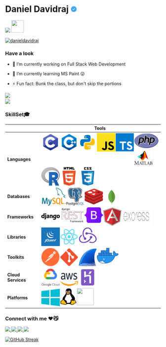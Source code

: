 # Daniel Davidraj <img align="" src="verified.png" height="20px" width="20px">

![](https://komarev.com/ghpvc/?username=danieldavidraj&color=orange&style=flat-square)
<img src="https://media.tenor.com/images/30169e4a670daf12443df7d2dd140176/tenor.gif" width="40" height="40">

<a href="https://github.com/ryo-ma/github-profile-trophy"><img src="https://github-profile-trophy.vercel.app/?username=danieldavidraj" alt="danieldavidraj" /></a>

### Have a look
- 🔭 I’m currently working on Full Stack Web Development

- 🌱 I’m currently learning MS Paint 😜

- ⚡ Fun fact: Bunk the class, but don't skip the portions 

<a href="https://github.com/danieldavidraj/danieldavidraj/">
  <img align="center" src="https://github-readme-stats.vercel.app/api?username=danieldavidraj&show_icons=true&bg_color=0,000000,FF0000&text_color=fff&title_color=fff&include_all_commits=true&line_height=24&custom_title=My Github" />
</a><br>
<a href="https://github.com/danieldavidraj/danieldavidraj/">
  <img align="center" src="https://github-readme-stats.vercel.app/api/top-langs/?username=danieldavidraj&langs_count=10&layout=compact&bg_color=0,000000,FF0000&text_color=fff&title_color=fff&card_width=445&custom_title=Languages you can see here" />
</a>

### SkillSet🎓
                                    
| | **Tools** |
| --- | --- |
| **Languages** | <a href="https://en.wikipedia.org/wiki/C_(programming_language)"><img align="left" src="c.svg" height="60px" width="60px" /></a><a href="https://en.wikipedia.org/wiki/C%2B%2B"><img align="left" src="c++.svg" height="60px" width="60px" /></a><a href="https://www.python.org/"><img align="left" src="python.svg" height="60px" width="60px" /></a><a href="https://www.javascript.com/"><img align="left" src="js.png" height="60px" width="60px" /></a><a href="https://www.typescriptlang.org/"><img align="left" src="type.png" height="60px" width="60px" /></a><a href="https://www.php.net/"><img align="left" src="php.png" height="50px" width="80px" /></a><a href="https://www.mathworks.com/products/matlab.html"><img align="left" src="matlab.png" height="60px" width="60px" /></a><a href="https://www.r-project.org/"><img align="left" src="R.svg" height="60px" width="60px" /></a><a href="https://en.wikipedia.org/wiki/HTML"><img align="left" src="html.png" height="60px" width="60px" /></a><a href="https://en.wikipedia.org/wiki/CSS"><img align="left" src="css.png" height="60px" width="60px" /></a> |
| **Databases** | <a href="https://www.mysql.com/"><img align="left" src="mysql.png" height="60px" width="80px" /></a><a href="https://www.postgresql.org/"><img align="left" src="postgresql.png" height="60px" width="60px" /></a><a href="https://redis.io/"><img align="left" src="redis.png" height="60px" width="60px" /></a><a href="https://www.mongodb.com/"><img align="left" src="mongo.svg" height="60px" width="60px" /></a> |
**Frameworks** | <a href="https://www.djangoproject.com/"><img align="left" src="django.png" height="60px" width="60px" /></a><a href="https://www.django-rest-framework.org/"><img align="left" src="rest.jpg" height="50px" width="80px" /></a><a href="https://getbootstrap.com/"><img align="left" src="bootstrap.png" height="50px" width="60px" /></a><a href="https://angular.io/"><img align="left" src="angular.svg" height="60px" width="60px" /></a><a href="https://expressjs.com/"><img align="left" src="express.png" height="60px" width="100px" /></a> |
**Libraries** | <a href="https://jquery.com/"><img align="left" src="jquery.png" height="60px" width="60px" /></a><a href="https://reactjs.org/"><img align="left" src="react.png" height="60px" width="60px" /></a><a href="https://redux.js.org/"><img align="left" src="redux.png" height="50px" width="60px" /></a> |
**Toolkits** | <a href="https://www.docker.com/"><img src="docker.png" height="50px" width="70px" /></a><a href="https://www.postman.com/"><img align="left" src="postman.png" height="60px" width="60px" /></a><a href="https://git-scm.com/"><img align="left" src="git.png" height="60px" width="60px" /></a><a href="https://www.wireshark.org/"><img align="left" src="wire.png" height="60px" width="60px" /></a> |
**Cloud Services** | <a href="https://cloud.google.com/"><img align="left" src="gcloud.png" height="60px" width="60px" /></a><a href="https://aws.amazon.com/"><img align="left" src="aws.png" height="60px" width="60px" /></a><a href="https://www.heroku.com"><img align="left" src="heroku.png" height="60px" width="60px" /></a> |
**Platforms** | <a href="https://www.microsoft.com/en-in/windows"><img align="left" src="windows.png" height="60px" width="60px" /></a><a href="https://www.linux.org/"><img align="left" src="linux.jpg" height="55px" width="55px" /></a><a href="https://nodejs.org/en/"><img align="left" src="node.svg" height="55px" width="55px" /></a> |

### Connect with me ♥️😼
<a href="https://www.instagram.com/daniel_davidraj_/" target="_blank">
  <img src="https://img.shields.io/static/v1?style=for-the-badge&label=follow+me+on&logo=Instagram&message=Instagram&color=E4405F">
</a>

<a href="https://www.facebook.com/daniel.davidraj.9" target="_blank">
  <img src="https://img.shields.io/static/v1?style=for-the-badge&label=follow+me+on&logo=Facebook&message=Facebook&color=1877F2">
</a>

<a href="https://twitter.com/DanielDavidraj2" target="_blank">
  <img src="https://img.shields.io/static/v1?style=for-the-badge&label=follow+me+on&logo=Twitter&message=Twitter&color=1DA1F2">
</a>

<a href="https://www.linkedin.com/in/daniel-davidraj-41058a18a/" target="_blank">
  <img src="https://img.shields.io/static/v1?style=for-the-badge&label=follow+me+on&logo=LinkedIn&message=LinkedIn&color=0A66C2&logoColor=0A66C2">
</a>

[![GitHub Streak](https://github-readme-streak-stats.herokuapp.com/?user=danieldavidraj)](https://git.io/streak-stats)
